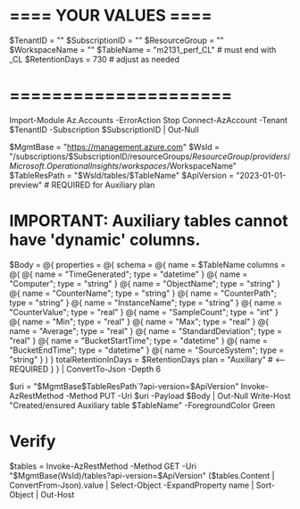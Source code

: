 # ==== YOUR VALUES ====
$TenantID       = ""
$SubscriptionID = ""
$ResourceGroup  = ""
$WorkspaceName  = ""
$TableName      = "m2131_perf_CL"   # must end with _CL
$RetentionDays  = 730               # adjust as needed
# =====================

Import-Module Az.Accounts -ErrorAction Stop
Connect-AzAccount -Tenant $TenantID -Subscription $SubscriptionID | Out-Null

$MgmtBase = "https://management.azure.com"
$WsId = "/subscriptions/$SubscriptionID/resourceGroups/$ResourceGroup/providers/Microsoft.OperationalInsights/workspaces/$WorkspaceName"
$TableResPath = "$WsId/tables/$TableName"
$ApiVersion = "2023-01-01-preview"   # REQUIRED for Auxiliary plan

# IMPORTANT: Auxiliary tables cannot have 'dynamic' columns.
$Body = @{
  properties = @{
    schema = @{
      name    = $TableName
      columns = @(
        @{ name = "TimeGenerated";     type = "datetime" }
        @{ name = "Computer";          type = "string"   }
        @{ name = "ObjectName";        type = "string"   }
        @{ name = "CounterName";       type = "string"   }
        @{ name = "CounterPath";       type = "string"   }
        @{ name = "InstanceName";      type = "string"   }
        @{ name = "CounterValue";      type = "real"     }
        @{ name = "SampleCount";       type = "int"      }
        @{ name = "Min";               type = "real"     }
        @{ name = "Max";               type = "real"     }
        @{ name = "Average";           type = "real"     }
        @{ name = "StandardDeviation"; type = "real"     }
        @{ name = "BucketStartTime";   type = "datetime" }
        @{ name = "BucketEndTime";     type = "datetime" }
        @{ name = "SourceSystem";      type = "string"   }
      )
    }
    totalRetentionInDays = $RetentionDays
    plan = "Auxiliary"   # <-- REQUIRED
  }
} | ConvertTo-Json -Depth 6

$uri = "$MgmtBase$TableResPath`?api-version=$ApiVersion"
Invoke-AzRestMethod -Method PUT -Uri $uri -Payload $Body | Out-Null
Write-Host "Created/ensured Auxiliary table $TableName" -ForegroundColor Green

# Verify
$tables = Invoke-AzRestMethod -Method GET -Uri "$MgmtBase$($WsId)/tables?api-version=$ApiVersion"
($tables.Content | ConvertFrom-Json).value | Select-Object -ExpandProperty name | Sort-Object | Out-Host
